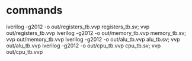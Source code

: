# commands
iverilog -g2012 -o out/registers_tb.vvp registers_tb.sv; vvp out/registers_tb.vvp
iverilog -g2012 -o out/memory_tb.vvp memory_tb.sv; vvp out/memory_tb.vvp
iverilog -g2012 -o out/alu_tb.vvp alu_tb.sv; vvp out/alu_tb.vvp
iverilog -g2012 -o out/cpu_tb.vvp cpu_tb.sv; vvp out/cpu_tb.vvp